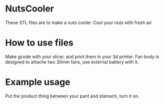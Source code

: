 # NutsCooler
These STL files are to make a nuts cooler. Cool your nuts with fresh air.
# How to use files
Make gcode with your slicer, and print them in your 3d printer.
Fan body is designed to attache two 30mm fans, use external battery with it.
# Example usage
Put the product thing between your pant and stamach, turn it on. 
